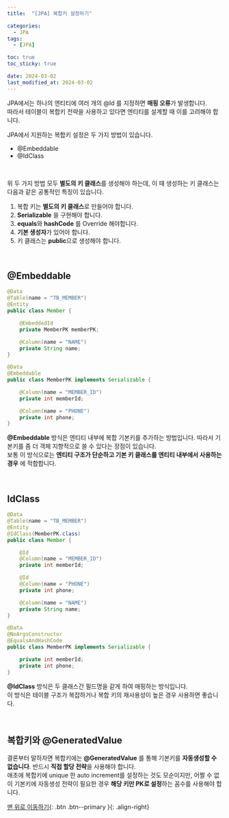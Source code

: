 ```yaml
---
title:  "[JPA] 복합키 설정하기" 

categories:
  - JPA
tags:
  - [JPA]

toc: true
toc_sticky: true

date: 2024-03-02
last_modified_at: 2024-03-02
---
```


JPA에서는 하나의 엔티티에 여러 개의 @Id 를 지정하면 **매핑 오류**가 발생합니다.  
  따라서 테이블이 복합키 전략을 사용하고 있다면 엔티티를 설계할 때 이를 고려해야 합니다. 
  
  JPA에서 지원하는 복합키 설정은 두 가지 방법이 있습니다.

- @Embeddable
- @IdClass
 
<br/>

위 두 가지 방법 모두 **별도의 키 클래스**를 생성해야 하는데, 이 때 생성하는 키 클래스는 다음과 같은 공통적인 특징이 있습니다.

1. 복합 키는 **별도의 키 클래스**로 만들어야 합니다.
2. **Serializable** 을 구현해야 합니다.
3. **equals**와 **hashCode** 를 Override 해야합니다.
4. **기본 생성자**가 있어야 합니다.
5. 키 클래스는 **public**으로 생성해야 합니다.

<br/>

## @Embeddable

```java
@Data
@Table(name = "TB_MEMBER")
@Entity
public class Member {

    @EmbeddedId
    private MemberPK memberPK;

    @Column(name = "NAME")
    private String name;
}
```
```java
@Data
@Embeddable
public class MemberPK implements Serializable {

    @Column(name = "MEMBER_ID")
    private int memberId;

    @Column(name = "PHONE")
    private int phone;
}
```

**@Embeddable** 방식은 엔티티 내부에 복합 기본키를 추가하는 방법입니다.
따라서 기본키를 좀 더 객체 지향적으로 쓸 수 있다는 장점이 있습니다.  
  보통 이 방식으로는 **엔티티 구조가 단순하고 기본 키 클래스를 엔티티 내부에서 사용하는 경우** 에 적합합니다.

<br/>

## IdClass

```java
@Data
@Table(name = "TB_MEMBER")
@Entity
@IdClass(MemberPK.class)
public class Member {

    @Id
    @Column(name = "MEMBER_ID")
    private int memberId;

    @Id
    @Column(name = "PHONE")
    private int phone;

    @Column(name = "NAME")
    private String name;
}
```

```java
@Data
@NoArgsConstructor
@EqualsAndHashCode
public class MemberPK implements Serializable {

    private int memberId;
    private int phone;
}
```

**@IdClass** 방식은 두 클래스간 필드명을 같게 하여 매핑하는 방식입니다.  
  이 방식은 테이블 구조가 복잡하거나 복합 키의 재사용성이 높은 경우 사용하면 좋습니다.


<br/>


## 복합키와 @GeneratedValue

결론부터 말하자면 복합키에는 **@GeneratedValue** 를 통해 기본키를 **자동생성할 수 없습니다**.
반드시 **직접 할당 전략**을 사용해야 합니다.  
  애초에 복합키에 unique 한 auto increment를 설정하는 것도 모순이지만, 
어쩔 수 없이 기본키에 자동생성 전략이 필요한 경우 **해당 키만 PK로 설정**하는 꼼수를 사용해야 합니다.


[맨 위로 이동하기](#){: .btn .btn--primary }{: .align-right}
